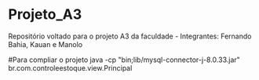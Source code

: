 # Projeto_A3
Repositório voltado para o projeto A3 da faculdade - Integrantes: Fernando Bahia, Kauan e Manolo 

#Para compliar o projeto 
java -cp "bin;lib/mysql-connector-j-8.0.33.jar" br.com.controleestoque.view.Principal
